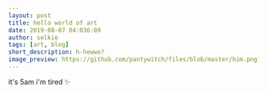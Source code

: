 ```yaml
---
layout: post
title: hello world of art
date: 2019-08-07 04:036:09
author: selkie
tags: [art, blog]
short_description: h-hewwo?
image_preview: https://github.com/pantywitch/files/blob/master/him.png?raw=true
---
```

it's 5am i'm tired
:sparkles:
